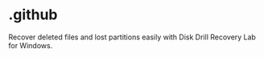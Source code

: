 # .github
Recover deleted files and lost partitions easily with Disk Drill Recovery Lab for Windows.
